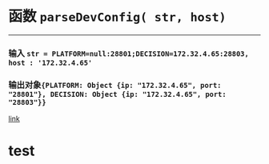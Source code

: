 # 函数 `parseDevConfig( str, host)`

---

### 输入 `str = PLATFORM=null:28801;DECISION=172.32.4.65:28803, host : '172.32.4.65'`

### 输出对象`{PLATFORM: Object {ip: "172.32.4.65", port: "28801"}, DECISION: Object {ip: "172.32.4.65", port: "28803"}}`


[link](#test "bd")
  


   












    






























# test #
